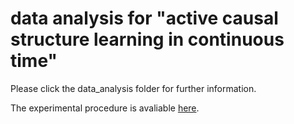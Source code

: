 # data analysis for "active causal structure learning in continuous time"

Please click the data_analysis folder for further information.

The experimental procedure is avaliable [here](https://eco.ppls.ed.ac.uk/~s1940738/demo/time_intervention/).
